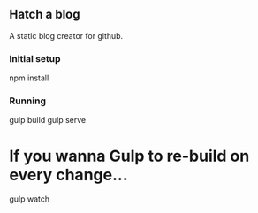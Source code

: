 ## Hatch a blog
A static blog creator for github.

### Initial setup
npm install
### Running
gulp build
gulp serve
# If you wanna Gulp to re-build on every change...
gulp watch